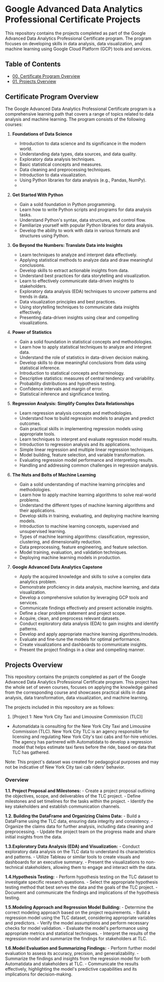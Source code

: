 # Google Advanced Data Analytics Professional Certificate Projects

This repository contains the projects completed as part of the Google Advanced Data Analytics Professional Certificate program. The program focuses on developing skills in data analysis, data visualization, and machine learning using Google Cloud Platform (GCP) tools and services.
## Table of Contents
- [00. Certificate Program Overview](#abstract-main)
- [01. Projects Overview](#project-overview)


## Certificate Program Overview <a name="abstract-main"></a>

The Google Advanced Data Analytics Professional Certificate program is a comprehensive learning path that covers a range of topics related to data analysis and machine learning. The program consists of the following courses:

1. **Foundations of Data Science**
   - Introduction to data science and its significance in the modern world.
   - Understanding data types, data sources, and data quality.
   - Exploratory data analysis techniques.
   - Basic statistical concepts and measures.
   - Data cleaning and preprocessing techniques.
   - Introduction to data visualization.
   - Using Python libraries for data analysis (e.g., Pandas, NumPy).
   - 
2. **Get Started With Python**
   - Gain a solid foundation in Python programming.
   - Learn how to write Python scripts and programs for data analysis tasks.
   - Understand Python's syntax, data structures, and control flow.
   - Familiarize yourself with popular Python libraries for data analysis.
   - Develop the ability to work with data in various formats and structures using Python.

3. **Go Beyond the Numbers: Translate Data into Insights**
   - Learn techniques to analyze and interpret data effectively.
   - Applying statistical methods to analyze data and draw meaningful conclusions.
   - Develop skills to extract actionable insights from data.
   - Understand best practices for data storytelling and visualization.
   - Learn to effectively communicate data-driven insights to stakeholders.
   - Exploratory data analysis (EDA) techniques to uncover patterns and trends in data.
   - Data visualization principles and best practices.
   - Using storytelling techniques to communicate data insights effectively.
   - Presenting data-driven insights using clear and compelling visualizations.
  
4. **Power of Statistics**
   - Gain a solid foundation in statistical concepts and methodologies.
   - Learn how to apply statistical techniques to analyze and interpret data.
   - Understand the role of statistics in data-driven decision making.
   - Develop skills to draw meaningful conclusions from data using statistical inference.
   - Introduction to statistical concepts and terminology.
   - Descriptive statistics: measures of central tendency and variability.
   - Probability distributions and hypothesis testing.
   - Confidence intervals and margin of error.
   - Statistical inference and significance testing.
 
5. **Regression Analysis: Simplify Complex Data Relationships**
   - Learn regression analysis concepts and methodologies.
   - Understand how to build regression models to analyze and predict outcomes.
   - Gain practical skills in implementing regression models using appropriate tools.
   - Learn techniques to interpret and evaluate regression model results.
   - Introduction to regression analysis and its applications.
   - Simple linear regression and multiple linear regression techniques.
   - Model building, feature selection, and variable transformation.
   - Evaluating regression model performance and interpreting results.
   - Handling and addressing common challenges in regression analysis.

6. **The Nuts and Bolts of Machine Learning**
   - Gain a solid understanding of machine learning principles and methodologies.
   - Learn how to apply machine learning algorithms to solve real-world problems.
   - Understand the different types of machine learning algorithms and their applications.
   - Develop skills in training, evaluating, and deploying machine learning models.
   - Introduction to machine learning concepts, supervised and unsupervised learning.
   - Types of machine learning algorithms: classification, regression, clustering, and dimensionality reduction.
   - Data preprocessing, feature engineering, and feature selection.
   - Model training, evaluation, and validation techniques.
   - Deploying machine learning models in production.
  
7. **Google Advanced Data Analytics Capstone**
   - Apply the acquired knowledge and skills to solve a complex data analytics problem.
   - Demonstrate proficiency in data analysis, machine learning, and data visualization.
   - Develop a comprehensive solution by leveraging GCP tools and services.
   - Communicate findings effectively and present actionable insights.
   - Define a clear problem statement and project scope.
   - Acquire, clean, and preprocess relevant datasets.
   - Conduct exploratory data analysis (EDA) to gain insights and identify patterns.
   - Develop and apply appropriate machine learning algorithms/models.
   - Evaluate and fine-tune the models for optimal performance.
   - Create visualizations and dashboards to communicate insights.
   - Present the project findings in a clear and compelling manner.

## Projects Overview <a name="project-overview"></a>

This repository contains the projects completed as part of the Google Advanced Data Analytics Professional Certificate program. This project has the whole set of seven courses, focuses on applying the knowledge gained from the corresponding course and showcases practical skills in data analysis, data transformation, data visualization, and machine learning.

The projects included in this repository are as follows:

1. [Project 1: New York City Taxi and Limousine Commission (TLC)]

- Automatidata is consulting for the New York City Taxi and Limousine Commission (TLC). New York City TLC is an agency responsible for licensing and regulating New York City's taxi cabs and for-hire vehicles. The agency has partnered with Automatidata to develop a regression model that helps estimate taxi fares before the ride, based on data that TLC has gathered. 

Note: This project's dataset was created for pedagogical purposes and may not be indicative of New York City taxi cab riders' behavior.

### Overview

   **1.1. Project Proposal and Milestones:**
      - Create a project proposal outlining the objectives, scope, and deliverables of the TLC project.
      - Define milestones and set timelines for the tasks within the project.
      - Identify the key stakeholders and establish communication channels.
   
   **1.2. Building the DataFrame and Organizing Claims Data:**
      - Build a DataFrame using the TLC data, ensuring data integrity and consistency.
      - Organize the claims data for further analysis, including data cleaning and preprocessing.
      - Update the project team on the progress made and share initial insights from the data.
   
   **1.3.Exploratory Data Analysis (EDA) and Visualization:**
      - Conduct exploratory data analysis on the TLC data to understand its characteristics and patterns.
      - Utilize Tableau or similar tools to create visuals and dashboards for an executive summary.
      - Present the visualizations to non-technical stakeholders, allowing them to engage and interact with the data.
   
   **1.4.Hypothesis Testing:**
      - Perform hypothesis testing on the TLC dataset to investigate specific research questions.
      - Select the appropriate hypothesis testing method that best serves the data and the goals of the TLC project.
      - Document and communicate the findings and implications of the hypothesis testing.
   
   **1.5.Modeling Approach and Regression Model Building:**
      - Determine the correct modeling approach based on the project requirements.
      - Build a regression model using the TLC dataset, considering appropriate variables and predictors.
      - Verify the model assumptions and perform necessary checks for model validation.
      - Evaluate the model's performance using appropriate metrics and statistical techniques.
      - Interpret the results of the regression model and summarize the findings for stakeholders at TLC.
   
   **1.6.Model Evaluation and Summarizing Findings:**
      - Perform further model evaluation to assess its accuracy, precision, and generalizability.
      - Summarize the findings and insights from the regression model for both Automatidata and stakeholders at TLC.
      - Communicate the results effectively, highlighting the model's predictive capabilities and its implications for decision-making.

